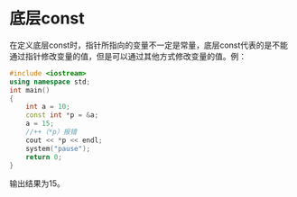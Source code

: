 # 底层const

在定义底层const时，指针所指向的变量不一定是常量，底层const代表的是不能通过指针修改变量的值，但是可以通过其他方式修改变量的值。例：

~~~c++
#include <iostream>
using namespace std;
int main()
{
	int a = 10;
	const int *p = &a;	
	a = 15;
    //++（*p）报错
	cout << *p << endl;
	system("pause");
    return 0;
}
~~~

输出结果为15。 